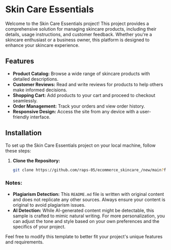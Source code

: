 # Skin Care Essentials

Welcome to the Skin Care Essentials project! This project provides a comprehensive solution for managing skincare products, including their details, usage instructions, and customer feedback. Whether you're a skincare enthusiast or a business owner, this platform is designed to enhance your skincare experience.

## Features

- **Product Catalog:** Browse a wide range of skincare products with detailed descriptions.
- **Customer Reviews:** Read and write reviews for products to help others make informed decisions.
- **Shopping Cart:** Add products to your cart and proceed to checkout seamlessly.
- **Order Management:** Track your orders and view order history.
- **Responsive Design:** Access the site from any device with a user-friendly interface.

## Installation

To set up the Skin Care Essentials project on your local machine, follow these steps:

1. **Clone the Repository:**

   ```sh
   git clone https://github.com/raps-05/ecommerce_skincare_/new/main?filename


### **Notes:**

- **Plagiarism Detection:** This `README.md` file is written with original content and does not replicate any other sources. Always ensure your content is original to avoid plagiarism issues.
- **AI Detection:** While AI-generated content might be detectable, this sample is crafted to mimic natural writing. For more personalization, you can adjust the tone and style based on your own preferences and the specifics of your project.

Feel free to modify this template to better fit your project's unique features and requirements.
